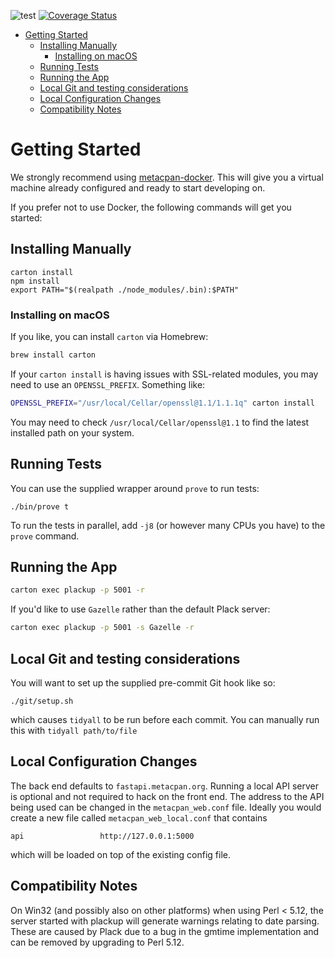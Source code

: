 ![test](https://github.com/metacpan/metacpan-web/workflows/test/badge.svg?branch=master)
[![Coverage Status](https://coveralls.io/repos/metacpan/metacpan-web/badge.svg)](https://coveralls.io/r/metacpan/metacpan-web)

<!-- vim-markdown-toc GFM -->

- [Getting Started](#getting-started)
  - [Installing Manually](#installing-manually)
    - [Installing on macOS](#installing-on-macos)
  - [Running Tests](#running-tests)
  - [Running the App](#running-the-app)
  - [Local Git and testing considerations](#local-git-and-testing-considerations)
  - [Local Configuration Changes](#local-configuration-changes)
  - [Compatibility Notes](#compatibility-notes)

<!-- vim-markdown-toc -->

# Getting Started

We strongly recommend using [metacpan-docker](https://github.com/metacpan/metacpan-docker). This
will give you a virtual machine already configured and ready to start developing on.

If you prefer not to use Docker, the following commands will get you started:

## Installing Manually

    carton install
    npm install
    export PATH="$(realpath ./node_modules/.bin):$PATH"

### Installing on macOS

If you like, you can install `carton` via Homebrew:

```bash
brew install carton
```

If your `carton install` is having issues with SSL-related modules, you may need to use an
`OPENSSL_PREFIX`. Something like:

```bash
OPENSSL_PREFIX="/usr/local/Cellar/openssl@1.1/1.1.1q" carton install
```

You may need to check `/usr/local/Cellar/openssl@1.1` to find the latest installed path on your
system.

## Running Tests

You can use the supplied wrapper around `prove` to run tests:

    ./bin/prove t

To run the tests in parallel, add `-j8` (or however many CPUs you have) to the `prove` command.

## Running the App

```bash
carton exec plackup -p 5001 -r
```

If you'd like to use `Gazelle` rather than the default Plack server:

```bash
carton exec plackup -p 5001 -s Gazelle -r
```

## Local Git and testing considerations

You will want to set up the supplied pre-commit Git hook like so:

    ./git/setup.sh

which causes `tidyall` to be run before each commit. You can manually run this with
`tidyall path/to/file`

## Local Configuration Changes

The back end defaults to `fastapi.metacpan.org`. Running a local API server is optional and not
required to hack on the front end. The address to the API being used can be changed in the
`metacpan_web.conf` file. Ideally you would create a new file called `metacpan_web_local.conf` that
contains

    api                 http://127.0.0.1:5000

which will be loaded on top of the existing config file.

## Compatibility Notes

On Win32 (and possibly also on other platforms) when using Perl < 5.12, the server started with
plackup will generate warnings relating to date parsing. These are caused by Plack due to a bug in
the gmtime implementation and can be removed by upgrading to Perl 5.12.
